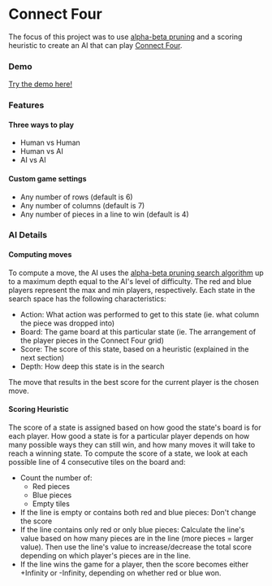 # Connect Four
The focus of this project was to use [alpha-beta pruning](https://en.wikipedia.org/wiki/Alpha%E2%80%93beta_pruning) and a scoring heuristic to create an AI that can play [Connect Four](https://en.wikipedia.org/wiki/Connect_Four).

### Demo
[Try the demo here!](http://nicolasenslen.com/projects/demos/connect-four/)


### Features
#### Three ways to play
- Human vs Human
- Human vs AI
- AI vs AI

#### Custom game settings
- Any number of rows (default is 6)
- Any number of columns (default is 7)
- Any number of pieces in a line to win (default is 4)


### AI Details
#### Computing moves
To compute a move, the AI uses the [alpha-beta pruning search algorithm](https://en.wikipedia.org/wiki/Alpha%E2%80%93beta_pruning) up to a maximum depth equal to the AI's level of difficulty. The red and blue players represent the max and min players, respectively. Each state in the search space has the following characteristics:
- Action: What action was performed to get to this state (ie. what column the piece was dropped into)
- Board: The game board at this particular state (ie. The arrangement of the player pieces in the Connect Four grid)
- Score: The score of this state, based on a heuristic (explained in the next section)
- Depth: How deep this state is in the search

The move that results in the best score for the current player is the chosen move.

#### Scoring Heuristic
The score of a state is assigned based on how good the state's board is for each player. How good a state is for a particular player depends on how many possible ways they can still win, and how many moves it will take to reach a winning state. To compute the score of a state, we look at each possible line of 4 consecutive tiles on the board and:
- Count the number of:
  - Red pieces 
  - Blue pieces
  - Empty tiles
- If the line is empty or contains both red and blue pieces: Don't change the score
- If the line contains only red or only blue pieces: Calculate the line's value based on how many pieces are in the line (more pieces = larger value). Then use the line's value to increase/decrease the total score depending on which player's pieces are in the line.
- If the line wins the game for a player, then the score becomes either +Infinity or -Infinity, depending on whether red or blue won.
